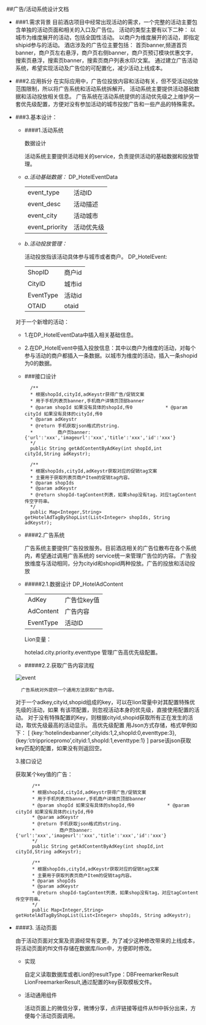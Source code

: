 ##广告/活动系统设计文档
* ###1.需求背景 
	目前酒店项目中经常出现活动的需求，一个完整的活动主要包含单独的活动页面和相关的入口及广告位。
	活动的类型主要有以下二种：
	以城市为维度展开的活动，包括全国性活动。
	以商户为维度展开的活动，即指定shipid参与的活动。
	酒店涉及的广告位主要包括：
	首页banner,频道首页banner，商户页左右悬浮，商户页右侧banner，商户页预订模块优惠文字，搜索页悬浮，搜索页banner，搜索页商户列表水印/文案。
	通过建立广告活动系统，希望实现活动及广告位的可配置化，减少活动上线成本。
	
* ###2.应用拆分
	在实际应用中，广告位投放内容和活动有关，但不受活动投放范围限制，所以将广告系统和活动系统拆解开。
	活动系统主要提供活动基础数据和活动投放相关信息。
	广告系统在活动系统提供的活动优先级之上维护另一套优先级配置，方便对没有参加活动的城市投放广告和一些产品的特殊需求。
	
	

* ###3.基本设计：

	- ####1.活动系统
	
		数据设计
		
		活动系统主要提供活动相关的service，负责提供活动的基础数据和投放管理。
	+ *a.活动基础数据：*
		DP_HotelEventData
	
		<table>
		
		<tr> <td>event_type </td> <td>活动ID</td></tr>


		<tr><td>event_desc</td><td>活动描述</td></tr>


		<tr><td>event_city</td><td>
		活动城市</td></tr>


		<tr><td>event_priority</td><td>
		活动优先级</td></tr>
		</table>



	+ *b.活动投放管理：*
	
		活动投放指该活动具体参与城市或者商户。
		DP_HotelEvent:
		<table>
		<tr><td>ShopID</td><td>商户id</td></tr>
		<tr><td>CityID</td><td>城市id</td></tr>
		<tr><td>EventType</td><td>活动id</td></tr>
		<tr><td>OTAID</td><td>otaid</td></tr>
		</table>


	 对于一个新增的活动：
	
	- 1.在DP_HotelEventData中插入相关基础信息。
	- 2.在DP_HotelEvent中插入投放信息：其中以商户为维度的活动，对每个参与活动的商户都插入一条数据。以城市为维度的活动，插入一条shopid为0的数据。
	
	
	- ###接口设计
	
			/**
     		* 根据shopId,cityId,adKeystr获得广告/促销文案
     		* 用于手机列表页banner,手机商户详情页顶部banner
     		* @param shopId 如果没有具体的shopId,传0			* @param cityId 如果没有具体的cityId,传0
     		* @param adKeystr
     		* @return 手机获取json格式的string.
     		*         商户页banner:{'url':'xxx','imageurl':'xxx','title':'xxx','id':'xxx'}
     		*/
    		public String getAdContentByAdKey(int shopId,int cityId,String adKeystr);

    		/**
     		* 根据shopIds,cityId,adKeystr获取对应的促销tag文案
     		* 主要用于获取列表页商户Item的促销tag内容。
     		* @param shopIds
     		* @param adKeystr
     		* @return shopId-tagContent列表，如果shop没有tag，对应tagContent传空字符串。
     		*/
    		public Map<Integer,String> getHotelAdTagByShopList(List<Integer> shopIds, String adKeystr);


	* ####2.广告系统
	
		广告系统主要提供广告投放服务。目前酒店相关的广告位散布在各个系统内，希望通过调用广告系统的	service统一来管理广告位的内容。
	广告投放维度与活动相同，分为cityid和shopid两种投放。广告的投放和活动投放
		
	- #####2.1.数据设计
		DP_HotelAdContent
		<table>
		<tr><td>AdKey</td><td>广告位key值</td></tr>
		<tr><td>AdContent</td><td>广告内容</td></tr>
		<tr><td>EventType</td><td>活动ID</td></tr></table>

		Lion变量：
		
		hotelad.city.priority.eventtype
	管理广告高优先级配置。

	- #####2.2.获取广告内容流程
	
	![event](https://github.com/fuluchii/JobPool/blob/master/image/event.jpg?raw=true "")
	
		广告系统对外提供一个通用方法获取广告内容。
	对于一个adkey,cityid,shopid组成的key，可以在lion常量中对其配置特殊优先级的活动，如果	有该项配置，则忽视活动本身的优先级，直接使用配置的活动。
	对于没有特殊配置的Key，则根据cityid,shopid获取所有正在发生的活动，取优先级最高的活动显示。
		高优先级配置
	用Json方式存储，格式举例如下：
		[
		{key:’hotelindexbanner’,cityids:1,2,shopId:0,eventtype:3},
		{key:’ctrippricepromo’,cityid:1,shopId:1,eventtype:1}
		]
		parse该json获取key匹配的配置，如果没有则返回空。
	
	
   3.接口设记
   
    获取某个key值的广告：
    
			/**
     		* 根据shopId,cityId,adKeystr获得广告/促销文案
     		* 用于手机列表页banner,手机商户详情页顶部banner
     		* @param shopId 如果没有具体的shopId,传0			* @param cityId 如果没有具体的cityId,传0
     		* @param adKeystr
     		* @return 手机获取json格式的string.
     		*         商户页banner:{'url':'xxx','imageurl':'xxx','title':'xxx','id':'xxx'}
     		*/
    		public String getAdContentByAdKey(int shopId,int cityId,String adKeystr);

    		/**
     		* 根据shopIds,cityId,adKeystr获取对应的促销tag文案
     		* 主要用于获取列表页商户Item的促销tag内容。
     		* @param shopIds
     		* @param adKeystr
     		* @return shopId-tagContent列表，如果shop没有tag，对应tagContent传空字符串。
     		*/
    		public Map<Integer,String> getHotelAdTagByShopList(List<Integer> shopIds, String adKeystr);



* ####3. 活动页面

	由于活动页面对文案及资源经常有变更，为了减少这种修改带来的上线成本，将活动页面的ftl文件存储在数据库/lion中，方便即时修改。
	- 实现
	
		自定义读取数据库或者Lion的resultType：DBFreemarkerResult LionFreemarkerResult,通过配置的key获取模板文件。
	- 活动通用组件
	
		活动页面上的微信分享，微博分享，点评链接等组件从ftl中拆分出来，方便每个活动页面调用。
